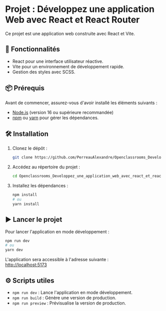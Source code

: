 # Projet : Développez une application Web avec React et React Router

Ce projet est une application web construite avec React et Vite.

## 🚀 Fonctionnalités

- React pour une interface utilisateur réactive.
- Vite pour un environnement de développement rapide.
- Gestion des styles avec SCSS.

## 📦 Prérequis

Avant de commencer, assurez-vous d'avoir installé les éléments suivants :

- [Node.js](https://nodejs.org/) (version 16 ou supérieure recommandée)
- [npm](https://www.npmjs.com/) ou [yarn](https://yarnpkg.com/) pour gérer les dépendances.

## 🛠 Installation

1. Clonez le dépôt :

   ```bash
   git clone https://github.com/PerreauAlexandre/Openclassrooms_Developpez_une_application_web_avec_react_et_react_router
   ```

2. Accédez au répertoire du projet :

   ```bash
   cd Openclassrooms_Developpez_une_application_web_avec_react_et_react_router
   ```

3. Installez les dépendances :

   ```bash
   npm install
   # ou
   yarn install
   ```

## ▶️ Lancer le projet

Pour lancer l'application en mode développement :

```bash
npm run dev
# ou
yarn dev
```

L'application sera accessible à l'adresse suivante :  
[http://localhost:5173](http://localhost:5173)

## ⚙️ Scripts utiles

- `npm run dev` : Lance l'application en mode développement.
- `npm run build` : Génère une version de production.
- `npm run preview` : Prévisualise la version de production.

